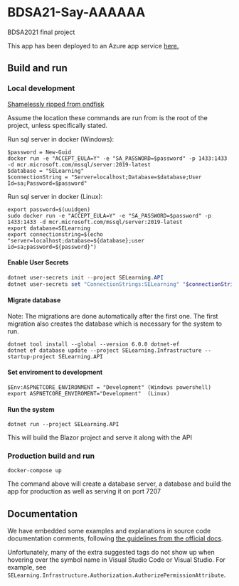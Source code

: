 # BDSA21-Say-AAAAAA
BDSA2021 final project

This app has been deployed to an Azure app service [here.](https://selearningapp.azurewebsites.net)

## Build and run
### Local development
[Shamelessly ripped from ondfisk](https://github.com/ondfisk/BDSA2021/blob/main/Notes.md)

Assume the location these commands are run from is the root of the project, unless specifically stated.

Run sql server in docker (Windows):
```
$password = New-Guid
docker run -e "ACCEPT_EULA=Y" -e "SA_PASSWORD=$password" -p 1433:1433 -d mcr.microsoft.com/mssql/server:2019-latest
$database = "SELearning"
$connectionString = "Server=localhost;Database=$database;User Id=sa;Password=$password"
```

Run sql server in docker (Linux):
```
export password=$(uuidgen)
sudo docker run -e "ACCEPT_EULA=Y" -e "SA_PASSWORD=$password" -p 1433:1433 -d mcr.microsoft.com/mssql/server:2019-latest
export database=SELearning
export connectionstring=$(echo "server=localhost;database=${database};user id=sa;password=${password}")
```

#### Enable User Secrets
```powershell
dotnet user-secrets init --project SELearning.API
dotnet user-secrets set "ConnectionStrings:SELearning" "$connectionString" --project SELearning.API
```

#### Migrate database
Note: The migrations are done automatically after the first one. The first migration also creates the database which is necessary for the system to run.
```
dotnet tool install --global --version 6.0.0 dotnet-ef
dotnet ef database update --project SELearning.Infrastructure --startup-project SELearning.API
```

#### Set enviroment to development
```
$Env:ASPNETCORE_ENVIRONMENT = "Development" (Windows powershell)
export ASPNETCORE_ENVIROMENT="Development"  (Linux)
```

#### Run the system
```
dotnet run --project SELearning.API
```
This will build the Blazor project and serve it along with the API

### Production build and run
```
docker-compose up
```
The command above will create a database server, a database and build the app for production as well as serving it on port 7207

## Documentation

We have embedded some examples and explanations in source code documentation comments, following [the guidelines from the official docs](https://docs.microsoft.com/en-us/dotnet/csharp/language-reference/language-specification/documentation-comments#seealso).

Unfortunately, many of the extra suggested tags do not show up when hovering over the symbol name in Visual Studio Code or Visual Studio. For example, see `SELearning.Infrastructure.Authorization.AuthorizePermissionAttribute`.
